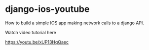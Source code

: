 # django-ios-youtube

How to build a simple IOS app making network calls to a django API.

Watch video tutorial here

https://youtu.be/xUP13HqQaec
